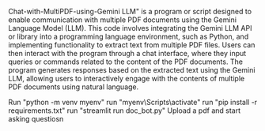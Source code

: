 Chat-with-MultiPDF-using-Gemini LLM" is a program or script designed to enable communication with multiple PDF 
documents using the Gemini Language Model (LLM). This code involves integrating the Gemini LLM API or library 
into a programming language environment, such as Python, and implementing functionality to extract text from 
multiple PDF files. Users can then interact with the program through a chat interface, where they input queries
or commands related to the content of the PDF documents. The program generates responses 
based on the extracted text using the Gemini LLM, allowing users to interactively engage with the contents of 
multiple PDF documents using natural language.



Run "python -m venv myenv"
run "myenv\Scripts\activate"
run "pip install -r requirements.txt"
run "streamlit run doc_bot.py"
Upload a pdf and start asking questiosn
